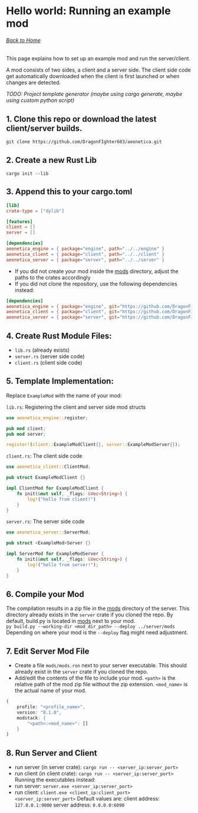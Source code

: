 # Hello world: Running an example mod

###### [Back to Home](README.md)

This page explains how to set up an example mod and run the server/client.

A mod consists of two sides, a client and a server side.
The client side code get automatically downloaded when the client is first
launched or when changes are detected.

_TODO: Project template generator (maybe using cargo generate, maybe using custom python script)_

## 1. Clone this repo or download the latest client/server builds.
`git clone https://github.com/DragonFIghter603/aeonetica.git`
## 2. Create a new Rust Lib
`cargo init --lib`
## 3. Append this to your cargo.toml
```toml
[lib]
crate-type = ["dylib"]

[features]
client = []
server = []

[dependencies]
aeonetica_engine = { package="engine", path="../../engine" }
aeonetica_client = { package="client", path="../../client" }
aeonetica_server = { package="server", path="../../server" }
```
- If you did not create your mod inside the [mods](../../mods) directory, adjust the paths to the crates accordingly
- If you did not clone the repository, use the following dependencies instead:
```toml
[dependencies]
aeonetica_engine = { package="engine", git="https://github.com/DragonFighter603/aeonetica.git" }
aeonetica_client = { package="client", git="https://github.com/DragonFighter603/aeonetica.git" }
aeonetica_server = { package="server", git="https://github.com/DragonFighter603/aeonetica.git" }
```
## 4. Create Rust Module Files:
- `lib.rs` (already exists)
- `server.rs` (server side code)
- `client.rs` (client side code)

## 5. Template Implementation:
Replace `ExampleMod` with the name of your mod:

`lib.rs`: Registering the client and server side mod structs
```rs
use aeonetica_engine::register;

pub mod client;
pub mod server;

register!(client::ExampleModClient{}, server::ExampleModServer{});
```
`client.rs`: The client side code
```rs
use aeonetica_client::ClientMod;

pub struct ExampleModClient {}

impl ClientMod for ExampleModClient {
    fn init(&mut self, _flags: &Vec<String>) {
        log!("hello from client!")
    }
}
```
`server.rs`: The server side code
```rs
use aeonetica_server::ServerMod;

pub struct <ExampleMod>Server {}

impl ServerMod for ExampleModServer {
    fn init(&mut self, _flags: &Vec<String>) {
        log!("hello from server!");
    }
}
```
## 6. Compile your Mod
The compilation results in a zip file in the [mods](../../mods) directory of the server. This directory already exists in the `server` crate if you cloned the repo.
By default, build.py is located in [mods](../../mods) next to your mod. <br>
`py build.py --working-dir <mod_dir_path> --deploy ../server/mods`<br>
Depending on where your mod is the `--deploy` flag might need adjustment.
## 7. Edit Server Mod File
- Create a file `mods/mods.ron` next to your server executable. This should already exist in the `server` crate if you cloned the repo.
- Add/edit the contents of the file to include your mod. `<path>` is the relative path of the mod zip file without the zip extension. `<mod_name>` is the actual name of your mod.
```rust
(
    profile: "<profile_name>",
    version: "0.1.0",
    modstack: {
        "<path>:<mod_name>": []
    }
)
```
## 8. Run Server and Client
- run server (in server crate): `cargo run -- <server_ip:server_port>`
- run client (in client crate): `cargo run -- <server_ip:server_port>`
  Running the executables instead:
- run server: `server.exe <server_ip:server_port>`
- run client: `client.exe <client_ip:client_port> <server_ip:server_port>`
  Default values are:
  client address: `127.0.0.1:9000`
  server address: `0.0.0.0:6090`
